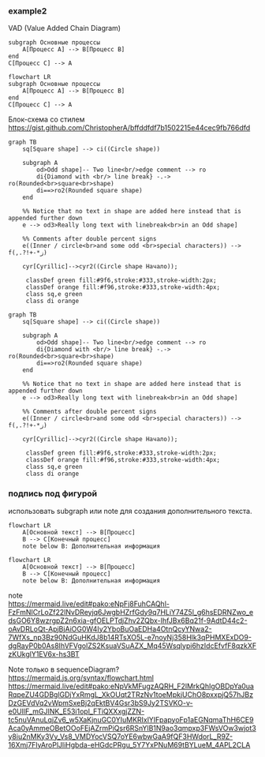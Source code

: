 ### example2

VAD (Value Added Chain Diagram)  
``` flowchart LR
subgraph Основные процессы
    A[Процесс A] --> B[Процесс B]
end
C[Процесс C] --> A
```

``` mermaid
flowchart LR
subgraph Основные процессы
    A[Процесс A] --> B[Процесс B]
end
C[Процесс C] --> A
```

Блок-схема со стилем  https://gist.github.com/ChristopherA/bffddfdf7b1502215e44cec9fb766dfd
``` 
graph TB
    sq[Square shape] --> ci((Circle shape))

    subgraph A
        od>Odd shape]-- Two line<br/>edge comment --> ro
        di{Diamond with <br/> line break} -.-> ro(Rounded<br>square<br>shape)
        di==>ro2(Rounded square shape)
    end

    %% Notice that no text in shape are added here instead that is appended further down
    e --> od3>Really long text with linebreak<br>in an Odd shape]

    %% Comments after double percent signs
    e((Inner / circle<br>and some odd <br>special characters)) --> f(,.?!+-*ز)

    cyr[Cyrillic]-->cyr2((Circle shape Начало));

     classDef green fill:#9f6,stroke:#333,stroke-width:2px;
     classDef orange fill:#f96,stroke:#333,stroke-width:4px;
     class sq,e green
     class di orange
```

``` mermaid
graph TB
    sq[Square shape] --> ci((Circle shape))

    subgraph A
        od>Odd shape]-- Two line<br/>edge comment --> ro
        di{Diamond with <br/> line break} -.-> ro(Rounded<br>square<br>shape)
        di==>ro2(Rounded square shape)
    end

    %% Notice that no text in shape are added here instead that is appended further down
    e --> od3>Really long text with linebreak<br>in an Odd shape]

    %% Comments after double percent signs
    e((Inner / circle<br>and some odd <br>special characters)) --> f(,.?!+-*ز)

    cyr[Cyrillic]-->cyr2((Circle shape Начало));

     classDef green fill:#9f6,stroke:#333,stroke-width:2px;
     classDef orange fill:#f96,stroke:#333,stroke-width:4px;
     class sq,e green
     class di orange
```

### подпись под фигурой
использовать subgraph или note для создания дополнительного текста.

```
flowchart LR
    A[Основной текст] --> B[Процесс]
    B --> C[Конечный процесс]
    note below B: Дополнительная информация
```

``` mermaid
flowchart LR
    A[Основной текст] --> B[Процесс]
    B --> C[Конечный процесс]
    note below B: Дополнительная информация
``` 

note  
https://mermaid.live/edit#pako:eNpFj8FuhCAQhl-FzFmNICrLoZf22lNvDReyjq6JwgbHZrfGdy9q7HLiY74Z5l_g6hsEDRNZwo_edsGO6Y8wzrgpZ2n6xia-gfOELPTdjZhv2ZQbx-IhfJBx6Bq21f-9AdtD44c2-oAvDRLoQt-ApjBjAiOG0W4Iy2YboBuOaEDHa4OtnQcyYNwa2-7WfXs_np3Bz90NdGuHKdJ8b14RTsXO5L-e7noyNj358Hlk3qPHMXExDO9-dgRayP0b0As8IhVFVgolZS2KsuaVSuAZX_Mq45Wsqlypi6hzIdcEfvfF8qzkXFzKUkglY1EV6x-hs3BT

 Note только в sequenceDiagram? https://mermaid.js.org/syntax/flowchart.html  
 https://mermaid.live/edit#pako:eNpVkMFugzAQRH_F2lMrkQhIgOBDpYa0uaRqpeZU4GDBglGDjYxRmgL_XkOUqt2TRzNv1toeMpkjUChO8pxxpjQ57hJBzDzGEVdVq2vWpmSxeBj2qEktBV4Gsr3bS9Jy2TSVKO-v-e0UIlF_mGJINK_E53i1opl_FTiQXXxgjZZN-tc5nuVAnuLqjZv6_w5XaKjnuGC0YIuMKRIxlYIFpapyoFp1aEGNqmaThH6CE9Aca0yAmmeOBetOOoFEjAZrmPiQsr6RSnYlB1N9ao3qmpxp3FWsVOw3wjot3y8iu2nMKy3Vy_Vs8_VMDYocVSQ7oYE6wbwGaA9fQF3HWdorL_R9Z-16Xmj7FlyAroPlJliHgbda-eHGdcPRgu_5Y7YxPNuM69tBYLueM_4APL2CLA
 
